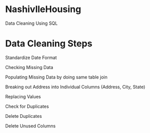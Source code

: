# NashivlleHousing
Data Cleaning Using SQL


# Data Cleaning Steps

  Standardize Date Format
  
  Checking Missing Data
  
  Populating Missing Data by doing same table join
  
  Breaking out Address into Individual Columns (Address, City, State)
  
  Replacing Values
  
  Check for Duplicates
  
  Delete Duplicates
  
  Delete Unused Columns
